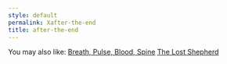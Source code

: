 ```yaml
---
style: default
permalink: Xafter-the-end
title: after-the-end
---
```

You may also like:
[Breath, Pulse, Blood, Spine](http://scp-wiki.net/breath-pulse-blood-spine)
[The Lost Shepherd](http://scp-wiki.net/the-lost-shepherd)